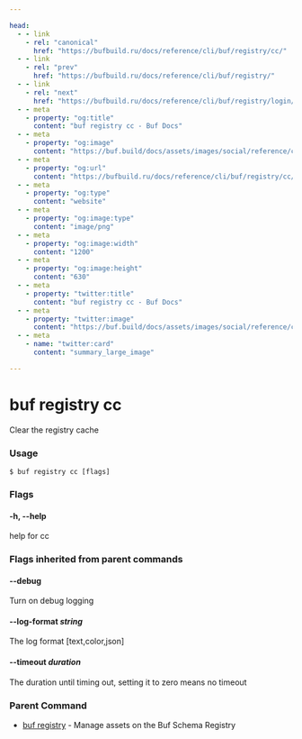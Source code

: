```yaml
---

head:
  - - link
    - rel: "canonical"
      href: "https://bufbuild.ru/docs/reference/cli/buf/registry/cc/"
  - - link
    - rel: "prev"
      href: "https://bufbuild.ru/docs/reference/cli/buf/registry/"
  - - link
    - rel: "next"
      href: "https://bufbuild.ru/docs/reference/cli/buf/registry/login/"
  - - meta
    - property: "og:title"
      content: "buf registry cc - Buf Docs"
  - - meta
    - property: "og:image"
      content: "https://buf.build/docs/assets/images/social/reference/cli/buf/registry/cc.png"
  - - meta
    - property: "og:url"
      content: "https://bufbuild.ru/docs/reference/cli/buf/registry/cc/"
  - - meta
    - property: "og:type"
      content: "website"
  - - meta
    - property: "og:image:type"
      content: "image/png"
  - - meta
    - property: "og:image:width"
      content: "1200"
  - - meta
    - property: "og:image:height"
      content: "630"
  - - meta
    - property: "twitter:title"
      content: "buf registry cc - Buf Docs"
  - - meta
    - property: "twitter:image"
      content: "https://buf.build/docs/assets/images/social/reference/cli/buf/registry/cc.png"
  - - meta
    - name: "twitter:card"
      content: "summary_large_image"

---
```


# buf registry cc

Clear the registry cache

### Usage

```console
$ buf registry cc [flags]
```

### Flags

#### \-h, --help

help for cc

### Flags inherited from parent commands

#### \--debug

Turn on debug logging

#### \--log-format _string_

The log format \[text,color,json\]

#### \--timeout _duration_

The duration until timing out, setting it to zero means no timeout

### Parent Command

- [buf registry](../) - Manage assets on the Buf Schema Registry
